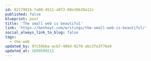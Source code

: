 ```yaml
---
id: 82179816-fa08-4511-a0f2-08e16b20a12c
published: false
blueprint: post
title: 'The small web is beautiful'
link: 'https://benhoyt.com/writings/the-small-web-is-beautiful/'
social_always_link_to_blog: false
tags:
  - the-web
updated_by: 97c59bba-acb7-406d-9278-abc37e3f76a9
updated_at: 1699599211
---
```

